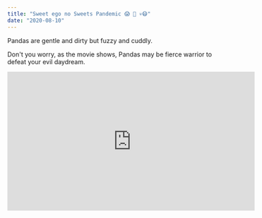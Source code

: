 ```yaml
---
title: "Sweet ego no Sweets Pandemic 😱 🤖 💀😷"
date: "2020-08-10"
---
```


Pandas are gentle and dirty but fuzzy and cuddly.

Don't you worry, as the movie shows, Pandas may be fierce warrior to defeat your evil daydream.

<iframe width="560" height="315" src="https://www.youtube.com/embed/4n0xNbfJLR8" frameborder="0" allowfullscreen></iframe>
